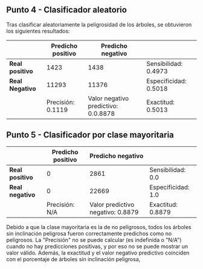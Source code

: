 ## Punto 4 - Clasificador aleatorio

Tras clasificar aleatoriamente la peligrosidad de los árboles, se obtuvieron los siguientes resultados:

|                   | Predicho positivo | Predicho negativo                   |                       |
| ----------------- | ----------------- | ----------------------------------- | --------------------- |
| **Real positivo** | 1423              | 1438                                | Sensibilidad: 0.4973  |
| **Real Negativo** | 11293             | 11376                               | Especificidad: 0.5018 |
|                   | Precisión: 0.1119 | Valor negativo predictivo: 0.0.8878 | Exactitud: 0.5013     |

## Punto 5 - Clasificador por clase mayoritaria

|                   | Predicho positivo | Predicho negativo                 |                    |
| ----------------- | ----------------- | --------------------------------- | ------------------ |
| **Real positivo** | 0                 | 2861                              | Sensibilidad: 0.0  |
| **Real negativo** | 0                 | 22669                             | Especificidad: 1.0 |
|                   | Precisión: N/A    | Valor predictivo negativo: 0.8879 | Exactitud: 0.8879  |

Debido a que la clase mayoritaria es la de no peligrosos, todos los árboles sin inclinación peligrosa fueron correctamente predichos como no peligrosos.
La "Precisión" no se puede calcular (es indefinida o "N/A") cuando no hay predicciones positivas, y por eso no se puede mostrar un valor válido.
Además, la exactitud y el valor negativo predictivo coinciden con el porcentaje de árboles sin inclinación peligrosa,

